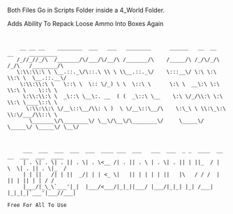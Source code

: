 Both Files Go in Scripts Folder inside a 4_World Folder.

Adds Ability To Repack Loose Ammo Into Boxes Again

#


        __ __ __    ________  ___   ___   ________      ______   __  __   __     _________  
       /_//_//_/\  /_______/\/___/\/__/\ /_______/\    /_____/\ /_/\/_/\ /_/\   /________/\ 
       \:\\:\\:\ \ \__.::._\/\::.\ \\ \ \\__.::._\/    \:::__\/ \:\ \:\ \\:\ \  \__.::.__\/ 
        \:\\:\\:\ \   \::\ \  \:: \/_) \ \  \::\ \      \:\ \  __\:\ \:\ \\:\ \    \::\ \   
         \:\\:\\:\ \  _\::\ \__\:. __  ( (  _\::\ \__    \:\ \/_/\\:\ \:\ \\:\ \____\::\ \  
          \:\\:\\:\ \/__\::\__/\\: \ )  \ \/__\::\__/\    \:\_\ \ \\:\_\:\ \\:\/___/\\::\ \ 
           \_______\/\________\/ \__\/\__\/\________\/     \_____\/ \_____\/ \_____\/ \__\/ 


#

         ___  ___  ___  ___  ___  ____ ___  ___   ___  ___  _ _  ____  __ __  ___  ___  ____
         | . \| . \| . || . \| . \<__ /| . || . \ | . \| . || | ||_  / |  \  \| . || . \|_  /
         | | ||   /| | ||  _/| | | <_ \|   || | | | | ||   |\   / / /  |     || | || | | / / 
         |___/|_\_\`___'|_|  |___/<___/|_|_||___/ |___/|_|_| |_| /___| |_|_|_|`___'|___//___|

<code>Free For All To Use<code> 
